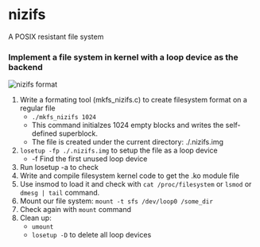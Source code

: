 # nizifs
A POSIX resistant file system

### Implement a file system in kernel with a loop device as the backend

![nizifs format](https://sysplay.github.io/books/LinuxDrivers/book/Images/Part18/figure_33_simula_file_system.png)


1. Write a formating tool (mkfs_nizifs.c) to create filesystem format on a regular file
    * `./mkfs_nizifs 1024`
    * This command initialzes 1024 empty blocks and writes the self-defined superblock.
    * The file is created under the current directory: ./.nizifs.img
2. `losetup -fp ./.nizifs.img` to setup the file as a loop device
    * -f Find the first unused loop device
3. Run losetup -a to check
4. Write and compile filesystem kernel code to get the .ko module file
5. Use insmod to load it and check with `cat /proc/filesystem` or `lsmod` or `dmesg | tail` command.
6. Mount our file system: `mount -t sfs /dev/loop0 /some_dir`
7. Check again with `mount` command
8. Clean up:
    * `umount`
    * `losetup -D` to delete all loop devices
